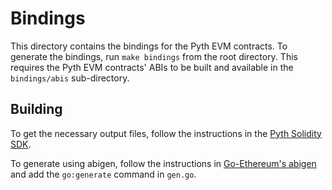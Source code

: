 # Bindings

This directory contains the bindings for the Pyth EVM contracts. To generate the bindings, run `make bindings` from the root directory. This requires the Pyth EVM contracts' ABIs to be built and available in the `bindings/abis` sub-directory.

## Building

To get the necessary output files, follow the instructions in the [Pyth Solidity SDK](https://github.com/pyth-network/pyth-crosschain/tree/main/target_chains/ethereum/sdk/solidity).

To generate using abigen, follow the instructions in [Go-Ethereum's abigen](https://geth.ethereum.org/docs/tools/abigen#main-content) and add the `go:generate` command in `gen.go`.
